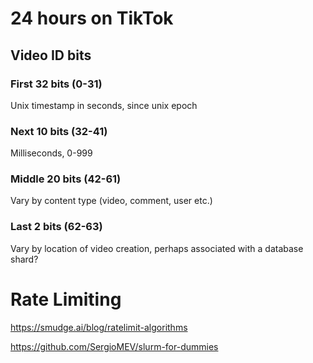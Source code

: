 # 24 hours on TikTok

## Video ID bits

### First 32 bits (0-31)
Unix timestamp in seconds, since unix epoch

### Next 10 bits (32-41)
Milliseconds, 0-999

### Middle 20 bits (42-61)
Vary by content type (video, comment, user etc.)

### Last 2 bits (62-63)
Vary by location of video creation, perhaps associated with a database shard?

# Rate Limiting
https://smudge.ai/blog/ratelimit-algorithms

https://github.com/SergioMEV/slurm-for-dummies